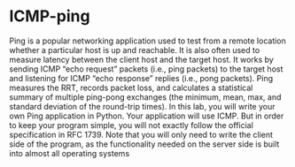 # ICMP-ping
Ping is a popular networking application used to test from a remote location whether a particular host is up and reachable. It is also often used to measure latency between the client host and the target host. It works by sending ICMP “echo request” packets (i.e., ping packets) to the target host and listening for ICMP “echo response” replies (i.e., pong packets). Ping measures the RRT, records packet loss, and calculates a statistical summary of multiple ping-pong exchanges (the minimum, mean, max, and standard deviation of the round-trip times). In this lab, you will write your own Ping application in Python. Your application will use ICMP. But in order to keep your program simple, you will not exactly follow the official specification in RFC 1739. Note that you will only need to write the client side of the program, as the functionality needed on the server side is built into almost all operating systems
